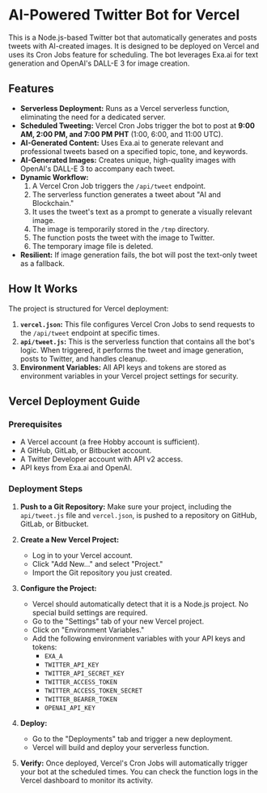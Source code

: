 # AI-Powered Twitter Bot for Vercel

This is a Node.js-based Twitter bot that automatically generates and posts tweets with AI-created images. It is designed to be deployed on Vercel and uses its Cron Jobs feature for scheduling. The bot leverages Exa.ai for text generation and OpenAI's DALL-E 3 for image creation.

## Features

- **Serverless Deployment:** Runs as a Vercel serverless function, eliminating the need for a dedicated server.
- **Scheduled Tweeting:** Vercel Cron Jobs trigger the bot to post at **9:00 AM, 2:00 PM, and 7:00 PM PHT** (1:00, 6:00, and 11:00 UTC).
- **AI-Generated Content:** Uses Exa.ai to generate relevant and professional tweets based on a specified topic, tone, and keywords.
- **AI-Generated Images:** Creates unique, high-quality images with OpenAI's DALL-E 3 to accompany each tweet.
- **Dynamic Workflow:**
  1.  A Vercel Cron Job triggers the `/api/tweet` endpoint.
  2.  The serverless function generates a tweet about "AI and Blockchain."
  3.  It uses the tweet's text as a prompt to generate a visually relevant image.
  4.  The image is temporarily stored in the `/tmp` directory.
  5.  The function posts the tweet with the image to Twitter.
  6.  The temporary image file is deleted.
- **Resilient:** If image generation fails, the bot will post the text-only tweet as a fallback.

## How It Works

The project is structured for Vercel deployment:

1.  **`vercel.json`:** This file configures Vercel Cron Jobs to send requests to the `/api/tweet` endpoint at specific times.
2.  **`api/tweet.js`:** This is the serverless function that contains all the bot's logic. When triggered, it performs the tweet and image generation, posts to Twitter, and handles cleanup.
3.  **Environment Variables:** All API keys and tokens are stored as environment variables in your Vercel project settings for security.

## Vercel Deployment Guide

### Prerequisites

- A Vercel account (a free Hobby account is sufficient).
- A GitHub, GitLab, or Bitbucket account.
- A Twitter Developer account with API v2 access.
- API keys from Exa.ai and OpenAI.

### Deployment Steps

1.  **Push to a Git Repository:**
    Make sure your project, including the `api/tweet.js` file and `vercel.json`, is pushed to a repository on GitHub, GitLab, or Bitbucket.

2.  **Create a New Vercel Project:**
    - Log in to your Vercel account.
    - Click "Add New..." and select "Project."
    - Import the Git repository you just created.

3.  **Configure the Project:**
    - Vercel should automatically detect that it is a Node.js project. No special build settings are required.
    - Go to the "Settings" tab of your new Vercel project.
    - Click on "Environment Variables."
    - Add the following environment variables with your API keys and tokens:
      - `EXA_A`
      - `TWITTER_API_KEY`
      - `TWITTER_API_SECRET_KEY`
      - `TWITTER_ACCESS_TOKEN`
      - `TWITTER_ACCESS_TOKEN_SECRET`
      - `TWITTER_BEARER_TOKEN`
      - `OPENAI_API_KEY`

4.  **Deploy:**
    - Go to the "Deployments" tab and trigger a new deployment.
    - Vercel will build and deploy your serverless function.

5.  **Verify:**
    Once deployed, Vercel's Cron Jobs will automatically trigger your bot at the scheduled times. You can check the function logs in the Vercel dashboard to monitor its activity.